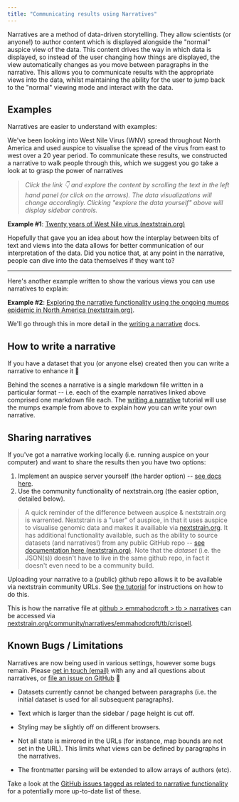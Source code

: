 ```yaml
---
title: "Communicating results using Narratives"
---
```


Narratives are a method of data-driven storytelling.
They allow scientists (or anyone!) to author content which is displayed alongside the "normal" auspice view of the data.
This content drives the way in which data is displayed, so instead of the user changing how things are displayed, the view automatically changes as you move between paragraphs in the narrative.
This allows you to communicate results with the appropriate views into the data, whilst maintaining the ability for the user to jump back to the "normal" viewing mode and interact with the data.

## Examples

Narratives are easier to understand with examples:

We've been looking into West Nile Virus (WNV) spread throughout North America and used auspice to visualise the spread of the virus from east to west over a 20 year period.
To communicate these results, we constructed a narrative to walk people through this, which we suggest you go take a look at to grasp the power of narratives 


> _Click the link 👇 and explore the content by scrolling the text in the left hand panel (or click on the arrows)._
_The data visualizations will change accordingly._
_Clicking "explore the data yourself" above will display sidebar controls._

**Example #1**: [Twenty years of West Nile virus (nextstrain.org)](https://nextstrain.org/narratives/twenty-years-of-WNV)


Hopefully that gave you an idea about how the interplay between bits of text and views into the data allows for better communication of our interpretation of the data.
Did you notice that, at any point in the narrative, people can dive into the data themselves if they want to?

---

Here's another example written to show the various views you can use narratives to explain:

**Example #2**: [Exploring the narrative functionality using the ongoing mumps epidemic in North America (nextstrain.org)](https://nextstrain.org/narratives/intro-to-narratives).

We'll go through this in more detail in the [writing a narrative](how-to-write.md) docs.





## How to write a narrative

If you have a dataset that you (or anyone else) created then you can write a narrative to enhance it 💫

Behind the scenes a narrative is a single markdown file written in a particular format -- i.e. each of the example narratives linked above comprised one markdown file each.
The [writing a narrative](how-to-write.md) tutorial will use the mumps example from above to explain how you can write your own narrative.



## Sharing narratives

If you've got a narrative working locally (i.e. running auspice on your computer) and want to share the results then you have two options:
1. Implement an auspice server yourself (the harder option) -- [see docs here](server/introduction.md).
2. Use the community functionality of nextstrain.org (the easier option, detailed below).

> A quick reminder of the difference between auspice & nextstrain.org is warrented.
Nextstrain is a "user" of auspice, in that it uses auspice to visualise genomic data and makes it availiable via [nextstrain.org](https://nextstrain.org).
It has additional functionality available, such as the ability to source datasets (and narratives!) from any public GitHub repo -- [see documentation here (nextstrain.org)](https://nextstrain.org/docs/contributing/community-builds).
Note that the _dataset_ (i.e. the JSON(s)) doesn't have to live in the same github repo, in fact it doesn't even need to be a community build.

Uploading your narrative to a (public) github repo allows it to be available via nextstrain community URLs. See [the tutorial](narratives/how-to-write.md#step-6-upload-your-example-to-nextstrain-community-to-share-with-everyone) for instructions on how to do this.

This is how the narrative file at [github > emmahodcroft > tb > narratives](https://github.com/emmahodcroft/tb/blob/master/narratives/tb_crispell.md) can be accessed via [nextstrain.org/community/narratives/emmahodcroft/tb/crispell](https://nextstrain.org/community/narratives/emmahodcroft/tb/crispell).



## Known Bugs / Limitations

Narratives are now being used in various settings, however some bugs remain.
Please [get in touch (email)](mailto:hello@nextstrain.org) with any and all questions about narratives, or [file an issue on GitHub](https://github.com/nextstrain/auspice/issues/new) 🙏

* Datasets currently cannot be changed between paragraphs (i.e. the initial dataset is used for all subsequent paragraphs).

* Text which is larger than the sidebar / page height is cut off.

* Styling may be slightly off on different browsers.

* Not all state is mirrored in the URLs (for instance, map bounds are not set in the URL).
This limits what views can be defined by paragraphs in the narratives.

* The frontmatter parsing will be extended to allow arrays of authors (etc).

Take a look at the [GitHub issues tagged as related to narrative functionality](https://github.com/nextstrain/auspice/labels/narratives) for a potentially more up-to-date list of these.